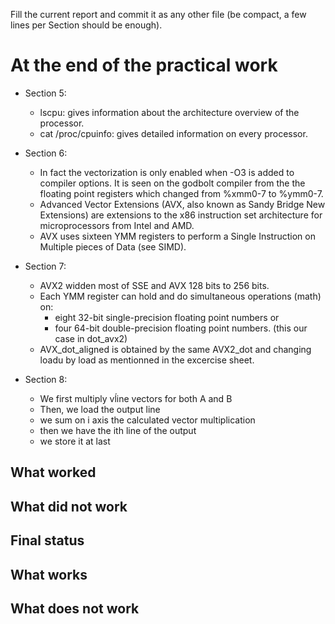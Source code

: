 
Fill the current report and commit it as any other file (be compact, a few lines per Section should be enough).

# At the end of the practical work
* Section 5: 
    * lscpu: gives information about the architecture overview of the processor.
    * cat /proc/cpuinfo: gives detailed information on every processor.

* Section 6:
    * In fact the vectorization is only enabled when -O3 is added to compiler options. It is seen on the godbolt compiler from the the floating point registers which changed from %xmm0-7 to %ymm0-7.
    * Advanced Vector Extensions (AVX, also known as Sandy Bridge New Extensions) are extensions to the x86 instruction set architecture for microprocessors from Intel and AMD.
    * AVX uses sixteen YMM registers to perform a Single Instruction on Multiple pieces of Data (see SIMD).

* Section 7:
    * AVX2 widden most of SSE and AVX 128 bits to 256 bits.
    * Each YMM register can hold and do simultaneous operations (math) on:
        * eight 32-bit single-precision floating point numbers or
        * four 64-bit double-precision floating point numbers. (this our case in dot_avx2)
    * AVX_dot_aligned is obtained by the same AVX2_dot and changing loadu by load as mentionned in the excercise sheet.

* Section 8:
    * We first multiply vĺine vectors for both A and B
    * Then, we load the output line 
    * we sum on i axis the calculated vector multiplication 
    * then we have the ith line of the output
    * we store it at last

## What worked

## What did not work



## Final status

## What works

## What does not work

